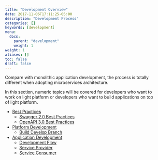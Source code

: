 ```yaml
---
title: "Development Overview"
date: 2017-11-06T17:11:25-05:00
description: "Development Process"
categories: []
keywords: [development]
menu:
  docs:
    parent: "development"
    weight: 1
weight: 1
aliases: []
toc: false
draft: false
---
```


Compare with monolithic application development, the process is totally different when
adopting microservices architecture. 

In this section, numeric topics will be covered for developers who want to work on light
platform or developers who want to build applications on top of light platform. 


- [Best Practices](/development/best-practices/) 
  * [Swagger 2.0 Best Practices](/development/best-practices/swagger2/)
  * [OpenAPI 3.0 Best Practices](/development/best-practices/openapi3/)
- [Platform Development](/development/platform/)
  * [Build Develop Branch](/development/develop-build/)
- [Application Development](/development/application/)
  * [Development Flow](/development/flow/)
  * [Service Provider](/development/service-provider/)
  * [Service Consumer](/development/service-consumer/)

